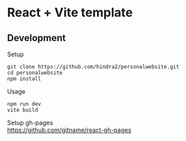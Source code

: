 # React + Vite template

## Development
Setup
```
git clone https://github.com/hindra2/personalwebsite.git
cd personalwebsite
npm install
```

Usage
```
npm run dev
vite build
```

Setup gh-pages \
https://github.com/gitname/react-gh-pages
